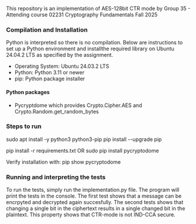 This repository is an implementation of AES-128bit CTR mode by Group 35 - Attending course 02231 Cryptography Fundamentals Fall 2025

### Compilation and Installation
Python is interpreted so there is no compilation. Below are instructions to set up a Python environment and installthe required library on Ubuntu 24.04.2 LTS as specified by the assignment.
* Operating System: Ubuntu 24.03.2 LTS
* Python: Python 3.11 or newer
* pip: Python package installer

#### Python packages
* Pycryptdome which provides Crypto.Cipher.AES and Crypto.Random.get_random_bytes

### Steps to run
sudo apt install -y python3 python3-pip
pip install --upgrade pip

pip install -r requirements.txt
OR
sudo pip install pycryptodome

Verify installation with:
pip show pycryptodome

### Running and interpreting the tests
To run the tests, simply run the implementation.py file. The program will print the tests in the console. 
The first test shows that a message can be encrpyted and decrypted again succesfully.
The second tests shows that changing a single bit in the ciphertext results in a single changed bit in the plaintext. This property shows that CTR-mode is not IND-CCA secure. 
